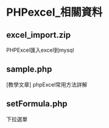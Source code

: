 # PHPexcel_相關資料

## excel_import.zip
PHPExcel匯入excel到mysql

## sample.php
[教學文章] phpExcel常用方法詳解

## setFormula.php
下拉選單

